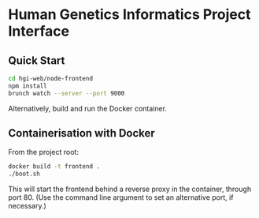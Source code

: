 # Human Genetics Informatics Project Interface

## Quick Start

```sh
cd hgi-web/node-frontend
npm install
brunch watch --server --port 9000
```

Alternatively, build and run the Docker container.

## Containerisation with Docker

From the project root:

```sh
docker build -t frontend .
./boot.sh
```

This will start the frontend behind a reverse proxy in the container,
through port 80. (Use the command line argument to set an alternative
port, if necessary.)
